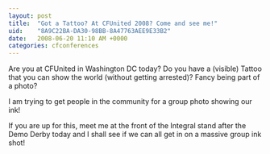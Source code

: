 ```yaml
---
layout: post
title:  "Got a Tattoo? At CFUnited 2008? Come and see me!"
uid:	"8A9C22BA-DA30-98BB-8A47763AEE9E33B2"
date:   2008-06-20 11:10 AM +0000
categories: cfconferences
---
```

Are you at CFUnited in Washington DC today? Do you have a (visible) Tattoo that you can show the world (without getting arrested)? Fancy being part of a photo?

I am trying to get people in the community for a group photo showing our ink! 

If you are up for this, meet me at the front of the Integral stand after the Demo Derby today and I shall see if we can all get in on a massive group ink shot!
